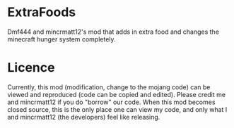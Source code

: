 ExtraFoods
==========

Dmf444 and mincrmatt12's mod that adds in extra food and changes the minecraft hunger system completely.


Licence
=========
Currently, this mod (modification, change to the mojang code) can be viewed and reproduced (code can be copied and edited). Please credit me and mincrmatt12 if you do "borrow"
our code. When this mod becomes closed source, this is the only place one can view my code, and only what I and mincrmatt12 (the developers) feel like releasing.
